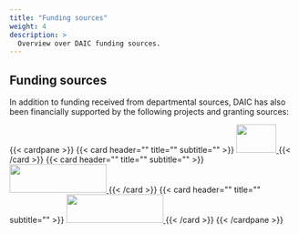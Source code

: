 ```yaml
---
title: "Funding sources"
weight: 4
description: >
  Overview over DAIC funding sources.
---
```


## Funding sources
In addition to funding received from departmental sources, DAIC has also been financially supported by the following projects and granting sources:

{{< cardpane >}}
  {{< card header="" title="" subtitle=""  >}}
  <a href="https://www.nwo.nl/en/researchprogrammes/nwo-talent-programme/projects-vidi">
	  <img src="https://bscs.umcg.nl/nl/wp-content/uploads/sites/2/2022/07/VIDI2.png" height=50 width=70/>
  </a>
  {{< /card >}}
  {{< card header="" title="" subtitle=""  >}}
  <a href="https://research-and-innovation.ec.europa.eu/funding/funding-opportunities/funding-programmes-and-open-calls/horizon-2020_en">
	  <img src="https://www.tbvi.eu/wp-content/uploads/2019/03/EU-H2020-logo.png" height=50 width=170>
  </a>
  {{< /card >}}
  {{< card header="" title="" subtitle=""  >}}
  <a href="https://www.epistemic-ai.eu/home">
	  <img src="https://lh4.googleusercontent.com/MoGkhiYWHVUl1x4zlp5p-sdy6zyBmfKIOKjBoehBNi3vPQojsMlfF5RbBz9pr-Jb50QT3igrocXqSFkDRDZF45Y=w16383" height=50 width=170 />
  </a>
  {{< /card >}}
{{< /cardpane >}}

